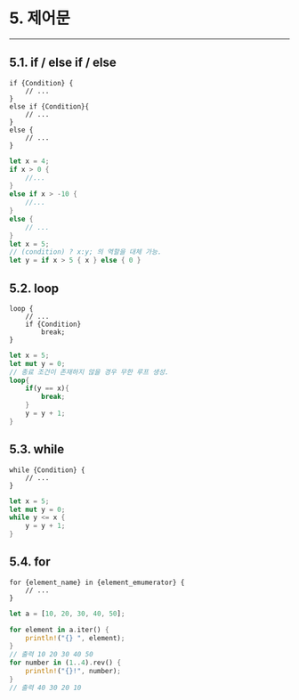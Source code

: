 # 5. 제어문
---
## 5.1. if / else if / else
```
if {Condition} {
    // ...
}
else if {Condition}{
    // ...
}
else {
    // ...
}
```
```rust
let x = 4;
if x > 0 {
    //...
}
else if x > -10 {
    //...
}
else {
    // ...
}
let x = 5;
// (condition) ? x:y; 의 역할을 대체 가능.
let y = if x > 5 { x } else { 0 }
```
## 5.2. loop
```
loop {
    // ...
    if {Condition}
        break;
}
```
```rust
let x = 5;
let mut y = 0;
// 종료 조건이 존재하지 않을 경우 무한 루프 생성.
loop{
    if(y == x){
        break;
    }
    y = y + 1;
}
```
## 5.3. while
```
while {Condition} {
    // ...
}
```
```rust
let x = 5;
let mut y = 0;
while y <= x {
    y = y + 1;
}
```
## 5.4. for
```
for {element_name} in {element_emumerator} {
    // ...
}
```
```rust
let a = [10, 20, 30, 40, 50];

for element in a.iter() {
    println!("{} ", element);
}
// 출력 10 20 30 40 50
for number in (1..4).rev() {
    println!("{}!", number);
}
// 출력 40 30 20 10
```